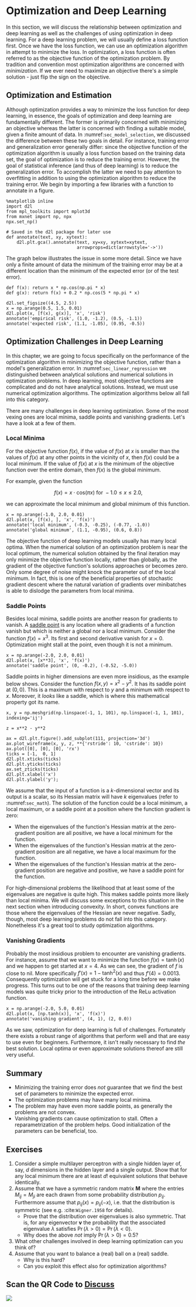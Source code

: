 # Optimization and Deep Learning

In this section, we will discuss the relationship between optimization and deep learning as well as the challenges of using optimization in deep learning. For a deep learning problem, we will usually define a loss function first. Once we have the loss function, we can use an optimization algorithm in attempt to minimize the loss. In optimization, a loss function is often referred to as the objective function of the optimization problem. By tradition and convention most optimization algorithms are concerned with *minimization*. If we ever need to maximize an objective there's a simple solution - just flip the sign on the objective.

## Optimization and Estimation

Although optimization provides a way to minimize the loss function for deep
learning, in essence, the goals of optimization and deep learning are
fundamentally different. The former is primarily concerned with minimizing an
objective whereas the latter is concerned with finding a suitable model, given a
finite amount of data.  In :numref:`sec_model_selection`,
we discussed the difference between these two goals in detail. For instance,
training error and generalization error generally differ: since the objective
function of the optimization algorithm is usually a loss function based on the
training data set, the goal of optimization is to reduce the training error.
However, the goal of statistical inference (and thus of deep learning) is to
reduce the generalization error.  To accomplish the latter we need to pay
attention to overfitting in addition to using the optimization algorithm to
reduce the training error. We begin by importing a few libraries with a function to annotate in a figure.

```{.python .input  n=1}
%matplotlib inline
import d2l
from mpl_toolkits import mplot3d
from mxnet import np, npx
npx.set_np()

# Saved in the d2l package for later use
def annotate(text, xy, xytext):
    d2l.plt.gca().annotate(text, xy=xy, xytext=xytext,
                           arrowprops=dict(arrowstyle='->'))
```

The graph below illustrates the issue in some more detail. Since we have only a finite amount of data the minimum of the training error may be at a different location than the minimum of the expected error (or of the test error).

```{.python .input  n=2}
def f(x): return x * np.cos(np.pi * x)
def g(x): return f(x) + 0.2 * np.cos(5 * np.pi * x)

d2l.set_figsize((4.5, 2.5))
x = np.arange(0.5, 1.5, 0.01)
d2l.plot(x, [f(x), g(x)], 'x', 'risk')
annotate('empirical risk', (1.0, -1.2), (0.5, -1.1))
annotate('expected risk', (1.1, -1.05), (0.95, -0.5))
```

## Optimization Challenges in Deep Learning

In this chapter, we are going to focus specifically on the performance of the
optimization algorithm in minimizing the objective function, rather than a
model's generalization error.  In :numref:`sec_linear_regression`
we distinguished between analytical solutions and numerical solutions in
optimization problems. In deep learning, most objective functions are
complicated and do not have analytical solutions. Instead, we must use numerical
optimization algorithms. The optimization algorithms below all fall into this
category.

There are many challenges in deep learning optimization. Some of the most vexing ones are local minima, saddle points and vanishing gradients. Let's have a look at a few of them.

### Local Minima

For the objective function $f(x)$, if the value of $f(x)$ at $x$ is smaller than the values of $f(x)$ at any other points in the vicinity of $x$, then $f(x)$ could be a local minimum. If the value of $f(x)$ at $x$ is the minimum of the objective function over the entire domain, then $f(x)$ is the global minimum.

For example, given the function

$$f(x) = x \cdot \text{cos}(\pi x) \text{ for } -1.0 \leq x \leq 2.0,$$

we can approximate the local minimum and global minimum of this function.

```{.python .input  n=3}
x = np.arange(-1.0, 2.0, 0.01)
d2l.plot(x, [f(x), ], 'x', 'f(x)')
annotate('local minimum', (-0.3, -0.25), (-0.77, -1.0))
annotate('global minimum', (1.1, -0.95), (0.6, 0.8))
```

The objective function of deep learning models usually has many local optima. When the numerical solution of an optimization problem is near the local optimum, the numerical solution obtained by the final iteration may only minimize the objective function locally, rather than globally, as the gradient of the objective function's solutions approaches or becomes zero. Only some degree of noise might knock the parameter out of the local minimum. In fact, this is one of the beneficial properties of stochastic gradient descent where the natural variation of gradients over minibatches is able to dislodge the parameters from local minima.

### Saddle Points

Besides local minima, saddle points are another reason for gradients to vanish. A [saddle point](https://en.wikipedia.org/wiki/Saddle_point) is any location where all gradients of a function vanish but which is neither a global nor a local minimum. Consider the function $f(x) = x^3$. Its first and second derivative vanish for $x=0$. Optimization might stall at the point, even though it is not a minimum.

```{.python .input  n=4}
x = np.arange(-2.0, 2.0, 0.01)
d2l.plot(x, [x**3], 'x', 'f(x)')
annotate('saddle point', (0, -0.2), (-0.52, -5.0))
```

Saddle points in higher dimensions are even more insidious, as the example below shows. Consider the function $f(x, y) = x^2 - y^2$. It has its saddle point at $(0,0)$. This is a maximum with respect to $y$ and a minimum with respect to $x$. Moreover, it *looks* like a saddle, which is where this mathematical property got its name.

```{.python .input  n=5}
x, y = np.meshgrid(np.linspace(-1, 1, 101), np.linspace(-1, 1, 101), indexing='ij')

z = x**2 - y**2

ax = d2l.plt.figure().add_subplot(111, projection='3d')
ax.plot_wireframe(x, y, z, **{'rstride': 10, 'cstride': 10})
ax.plot([0], [0], [0], 'rx')
ticks = [-1,  0, 1]
d2l.plt.xticks(ticks)
d2l.plt.yticks(ticks)
ax.set_zticks(ticks)
d2l.plt.xlabel('x')
d2l.plt.ylabel('y');
```

We assume that the input of a function is a $k$-dimensional vector and its
output is a scalar, so its Hessian matrix will have $k$ eigenvalues
(refer to :numref:`sec_math`).
The solution of the
function could be a local minimum, a local maximum, or a saddle point at a
position where the function gradient is zero:

* When the eigenvalues of the function's Hessian matrix at the zero-gradient position are all positive, we have a local minimum for the function.
* When the eigenvalues of the function's Hessian matrix at the zero-gradient position are all negative, we have a local maximum for the function.
* When the eigenvalues of the function's Hessian matrix at the zero-gradient position are negative and positive, we have a saddle point for the function.

For high-dimensional problems the likelihood that at least some of the eigenvalues are negative is quite high. This makes saddle points more likely than local minima. We will discuss some exceptions to this situation in the next section when introducing convexity. In short, convex functions are those where the eigenvalues of the Hessian are never negative. Sadly, though, most deep learning problems do not fall into this category. Nonetheless it's a great tool to study optimization algorithms.

### Vanishing Gradients

Probably the most insidious problem to encounter are vanishing gradients. For instance, assume that we want to minimize the function $f(x) = \tanh(x)$ and we happen to get started at $x = 4$. As we can see, the gradient of $f$ is close to nil. More specifically $f'(x) = 1 - \tanh^2(x)$ and thus $f'(4) = 0.0013$. Consequently optimization will get stuck for a long time before we make progress. This turns out to be one of the reasons that training deep learning models was quite tricky prior to the introduction of the ReLu activation function.

```{.python .input  n=6}
x = np.arange(-2.0, 5.0, 0.01)
d2l.plot(x, [np.tanh(x)], 'x', 'f(x)')
annotate('vanishing gradient', (4, 1), (2, 0.0))
```

As we saw, optimization for deep learning is full of challenges. Fortunately there exists a robust range of algorithms that perform well and that are easy to use even for beginners. Furthermore, it isn't really necessary to find *the* best solution. Local optima or even approximate solutions thereof are still very useful.

## Summary

* Minimizing the training error does *not* guarantee that we find the best set of parameters to minimize the expected error.
* The optimization problems may have many local minima.
* The problem may have even more saddle points, as generally the problems are not convex.
* Vanishing gradients can cause optimization to stall. Often a reparametrization of the problem helps. Good initialization of the parameters can be beneficial, too.


## Exercises

1. Consider a simple multilayer perceptron with a single hidden layer of, say, $d$ dimensions in the hidden layer and a single output. Show that for any local minimum there are at least $d!$ equivalent solutions that behave identically.
1. Assume that we have a symmetric random matrix $\mathbf{M}$ where the entries
   $M_{ij} = M_{ji}$ are each drawn from some probability distribution
   $p_{ij}$. Furthermore assume that $p_{ij}(x) = p_{ij}(-x)$, i.e. that the
   distribution is symmetric (see e.g. :cite:`Wigner.1958` for details).
    * Prove that the distribution over eigenvalues is also symmetric. That is, for any eigenvector $\mathbf{v}$ the probability that the associated eigenvalue $\lambda$ satisfies $\Pr(\lambda > 0) = \Pr(\lambda < 0)$.
    * Why does the above *not* imply $\Pr(\lambda > 0) = 0.5$?
1. What other challenges involved in deep learning optimization can you think of?
1. Assume that you want to balance a (real) ball on a (real) saddle.
    * Why is this hard?
    * Can you exploit this effect also for optimization algorithms?


## Scan the QR Code to [Discuss](https://discuss.mxnet.io/t/2371)

![](../img/qr_optimization-intro.svg)
